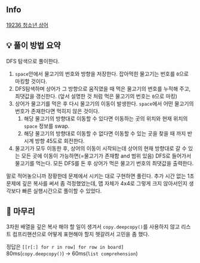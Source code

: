 ## Info
[19236 청소년 상어](https://www.acmicpc.net/problem/19236)

## 💡 풀이 방법 요약
DFS 탐색으로 풀이한다.  

1. `space`안에서 물고기의 번호와 방향을 저장한다. 잡아먹힌 물고기는 번호를 `0`으로 마킹할 것이다.
2. DFS탐색하며 상어가 그 방향으로 움직였을 때 먹은 물고기의 번호를 누적해 주고, 최댓값을 갱신한다. (앞서 설명한 것 처럼 먹은 물고기의 번호는 `0`으로 마킹)
3. 상어가 물고기를 먹은 후 다시 물고기의 이동이 발생한다. `space`에서 어떤 물고기의 번호가 존재한다면 먹히지 않은 것이다.
   1. 해당 물고기의 방향대로 이동할 수 있다면 이동하는 곳의 위치와 현재 위치의 `space` 정보를 swap.
   2. 해당 물고기의 방향대로 이동할 수 없다면 이동할 수 있는 곳을 찾을 때 까지 반시계 방향 45도로 회전한다.
4. 물고기가 모두 이동한 후, 상어의 이동이 시작되는데 상어의 현재 방향대로 갈 수 있는 모든 곳에 이동이 가능하면(=물고기가 존재함 and 범위 있음) DFS로 들어가서 물고기를 먹는다.
모든 DFS를 돈 후 상어가 먹은 물고기 번호의 최댓값을 출력한다.
  
말로 적어놓으니까 장황한데 문제에서 시키는 대로 구현하면 풀린다. 추가 시간 없는 1초 문제에 깊은 복사를 써서 좀 걱정했었는데, 맵 자체가 4x4로 그렇게 크지 않아서인지 생각보다 빠른 실행시간으로 풀이할 수 있었다.

## 🙂 마무리
3차원 배열을 깊은 복사 해야 할 일이 생겨서 `copy.deepcopy()`를 사용하지 않고 리스트 컴프리핸션으로 어떻게 표현해야 할지 헷갈려서 고민을 좀 했다.  
  
정답은 `[[r[:] for r in row] for row in board]`  
80ms(`copy.deepcopy()`) -> 60ms(`list comprehension`)
